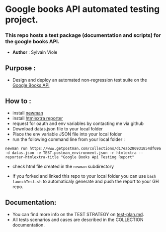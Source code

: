# Google books API automated testing project.

### This repo hosts a test package (documentation and scripts) for the google books API.

- **Author** : Sylvain Viole
## Purpose :
- Design and deploy an automated non-regression test suite on the [Google Books API](https://developers.google.com/books/)

## How to :
- install [newman](https://learning.postman.com/docs/running-collections/using-newman-cli/command-line-integration-with-newman/)
- install [htmlextra reporter](https://github.com/DannyDainton/newman-reporter-htmlextra)
- request for oauth and env variables by contacting me via github
- Download datas.json file to your local folder
- Place the env variable JSON file into your local folder
- run the following command line from your local folder :

```newman run https://www.getpostman.com/collections/d17eab280931854df69a -d datas.json -e TEST.postman_environment.json -r htmlextra --reporter-htmlextra-title "Google Books Api Testing Report"```

- check html file created in the ```newman``` subdirectory

- If you forked and linked this repo to your local folder you can use ```bash launchTest.sh``` to automaticaly generate and push the report to your GH repo.

## Documentation:
- You can find more info on the TEST STRATEGY on [test-plan.md](https://github.com/sylvain-viole/wcs_projet-1_google-books-api-tests/blob/main/test-plan.md).
- All tests scenarios and cases are described in the COLLECTION documentation.
